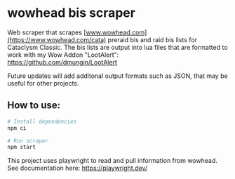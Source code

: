 # wowhead bis scraper

Web scraper that scrapes [www.wowhead.com](https://www.wowhead.com/cata) preraid bis and raid bis lists for Cataclysm Classic. The bis lists are output into lua files that are formatted to work with my Wow Addon "LootAlert": https://github.com/dmungin/LootAlert

Future updates will add additonal output formats such as JSON, that may be useful for other projects.

## How to use:

```bash
# Install dependencies
npm ci

# Run scraper
npm start 
```

This project uses playwright to read and pull information from wowhead. See documentation here: https://playwright.dev/